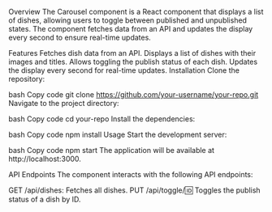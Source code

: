 Overview
The Carousel component is a React component that displays a list of dishes, allowing users to toggle between published and unpublished states. The component fetches data from an API and updates the display every second to ensure real-time updates.

Features
Fetches dish data from an API.
Displays a list of dishes with their images and titles.
Allows toggling the publish status of each dish.
Updates the display every second for real-time updates.
Installation
Clone the repository:

bash
Copy code
git clone https://github.com/your-username/your-repo.git
Navigate to the project directory:

bash
Copy code
cd your-repo
Install the dependencies:

bash
Copy code
npm install
Usage
Start the development server:

bash
Copy code
npm start
The application will be available at http://localhost:3000.

API Endpoints
The component interacts with the following API endpoints:

GET /api/dishes: Fetches all dishes.
PUT /api/toggle/:id: Toggles the publish status of a dish by ID.
